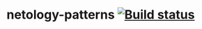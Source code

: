 # netology-patterns [![Build status](https://ci.appveyor.com/api/projects/status/47ilu3x61hr3vo0d?svg=true)](https://ci.appveyor.com/project/ItsGalinaL/netology-patterns)
